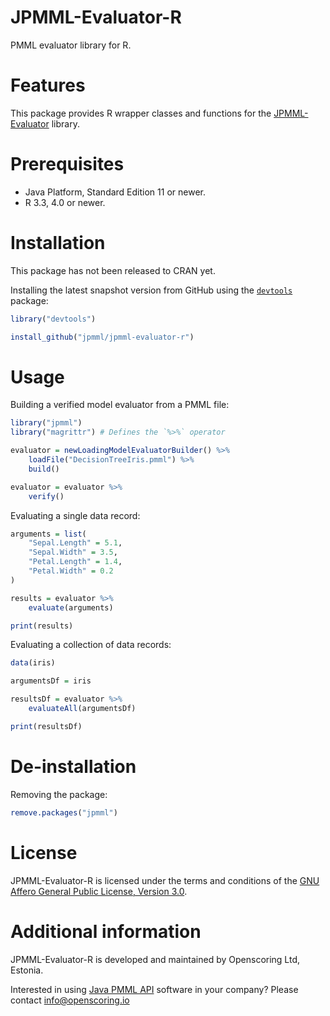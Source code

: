 JPMML-Evaluator-R
=================

PMML evaluator library for R.

# Features #

This package provides R wrapper classes and functions for the [JPMML-Evaluator](https://github.com/jpmml/jpmml-evaluator) library.

# Prerequisites #

* Java Platform, Standard Edition 11 or newer.
* R 3.3, 4.0 or newer.

# Installation #

This package has not been released to CRAN yet.

Installing the latest snapshot version from GitHub using the [`devtools`](https://cran.r-project.org/package=devtools) package:

```R
library("devtools")

install_github("jpmml/jpmml-evaluator-r")
```

# Usage #

Building a verified model evaluator from a PMML file:

```R
library("jpmml")
library("magrittr") # Defines the `%>%` operator

evaluator = newLoadingModelEvaluatorBuilder() %>%
	loadFile("DecisionTreeIris.pmml") %>%
	build()

evaluator = evaluator %>%
	verify()
```

Evaluating a single data record:

```R
arguments = list(
	"Sepal.Length" = 5.1,
	"Sepal.Width" = 3.5,
	"Petal.Length" = 1.4,
	"Petal.Width" = 0.2
)

results = evaluator %>%
	evaluate(arguments)

print(results)
```

Evaluating a collection of data records:

```R
data(iris)

argumentsDf = iris

resultsDf = evaluator %>%
	evaluateAll(argumentsDf)

print(resultsDf)
```

# De-installation #

Removing the package:

```R
remove.packages("jpmml")
```

# License #

JPMML-Evaluator-R is licensed under the terms and conditions of the [GNU Affero General Public License, Version 3.0](https://www.gnu.org/licenses/agpl-3.0.html).

# Additional information #

JPMML-Evaluator-R is developed and maintained by Openscoring Ltd, Estonia.

Interested in using [Java PMML API](https://github.com/jpmml) software in your company? Please contact [info@openscoring.io](mailto:info@openscoring.io)